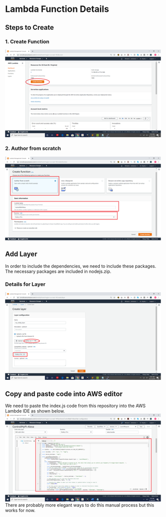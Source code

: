 # Lambda Function Details

## Steps to Create
### 1. Create Function

![Create Lambda](/images/lambda-create-function.png)

### 2. Author from scratch
![Lambda Function Details](/images/lambda-create-function-details.png)

## Add Layer
In order to include the dependencies, we need to include these packages. The necessary packages are included in nodejs.zip.

### Details for Layer
![Lambda Layer Details](/images/lambda-layer-details.png)

## Copy and paste code into AWS editor
We need to paste the index.js code from this repository into the AWS Lambde IDE as shown below.
![Copy Lambda Code](/images/lambda-paste-code.png)
There are probably more elegant ways to do this manual process but this works for now.
